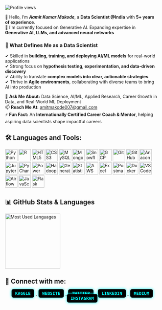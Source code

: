 ![Profile views](https://komarev.com/ghpvc/?username=amitmakode&color=blue&style=flat)


👋 Hello, I’m ***Aamit Kumar Makode***, a **Data Scientist @India** with **5+ years of experience**.  
🔭 I'm currently focused on Generative AI. Expanding expertise in **Generative AI, LLMs, and advanced neural networks**  

### 🚀 What Defines Me as a Data Scientist  
✔ Skilled in **building, training, and deploying AI/ML models** for real-world applications  
✔ Strong focus on **hypothesis testing, experimentation, and data-driven discovery**  
✔ Ability to translate **complex models into clear, actionable strategies**  
✔ Thrive in **Agile environments**, collaborating with diverse teams to bring AI into production  

💬 **Ask Me About:** Data Science, AI/ML, Applied Research, Career Growth in Data, and Real-World ML Deployment  
📫 **Reach Me At:** [amitmakode007@gmail.com](mailto:amitmakode007@gmail.com)  
⚡ **Fun Fact:** An **Internationally Certified Career Coach & Mentor**, helping aspiring data scientists shape impactful careers  

## 🛠️ Languages and Tools:

<p align="left">
  <!-- Programming Languages -->
  <img src="https://cdn.jsdelivr.net/gh/devicons/devicon/icons/python/python-original.svg" alt="Python" width="40" height="40"/>
  <img src="https://cdn.jsdelivr.net/gh/devicons/devicon/icons/r/r-original.svg" alt="R" width="40" height="40"/>
  <img src="https://cdn.jsdelivr.net/gh/devicons/devicon/icons/html5/html5-original.svg" alt="HTML5" width="40" height="40"/>
  <img src="https://cdn.jsdelivr.net/gh/devicons/devicon/icons/css3/css3-original.svg" alt="CSS3" width="40" height="40"/>
  
  <!-- Databases -->
  <img src="https://cdn.jsdelivr.net/gh/devicons/devicon/icons/mysql/mysql-original.svg" alt="MySQL" width="40" height="40"/>
  <img src="https://cdn.jsdelivr.net/gh/devicons/devicon/icons/mongodb/mongodb-original.svg" alt="MongoDB" width="40" height="40"/>
  <img src="https://img.icons8.com/fluency/48/snowflake.png" alt="Snowflake" width="40" height="40"/>

  <!-- Cloud -->
  <img src="https://img.icons8.com/fluency/48/google-cloud.png" alt="GCP" width="40" height="40"/>

  <!-- Tools -->
  <img src="https://cdn.jsdelivr.net/gh/devicons/devicon/icons/git/git-original.svg" alt="Git" width="40" height="40"/>
  <img src="https://cdn.jsdelivr.net/gh/devicons/devicon/icons/github/github-original.svg" alt="GitHub" width="40" height="40"/>
  <img src="https://cdn.jsdelivr.net/gh/devicons/devicon/icons/anaconda/anaconda-original.svg" alt="Anaconda" width="40" height="40"/>
  <img src="https://cdn.jsdelivr.net/gh/devicons/devicon/icons/jupyter/jupyter-original.svg" alt="Jupyter" width="40" height="40"/>
  <img src="https://img.icons8.com/fluency/48/pycharm.png" alt="PyCharm" width="40" height="40"/>
  <img src="https://img.icons8.com/color/48/power-bi.png" alt="Power BI" width="40" height="40"/>
  <img src="https://img.icons8.com/color/48/hadoop-distributed-file-system.png" alt="Hadoop" width="40" height="40"/>  
  <img src="https://img.icons8.com/fluency/48/artificial-intelligence.png" alt="Generative AI" width="40" height="40"/>
  <img src="https://img.icons8.com/color/48/statistics.png" alt="Statistics" width="40" height="40"/>
  <!-- AWS -->
  <img src="https://img.icons8.com/color/48/amazon-web-services.png" alt="AWS" width="40" height="40"/>
  <img src="https://img.icons8.com/color/48/microsoft-excel-2019--v1.png" alt="Excel" width="40" height="40"/>
  <!-- Postman -->
  <img src="https://img.icons8.com/external-tal-revivo-shadow-tal-revivo/48/000000/external-postman-is-the-only-complete-api-development-environment-logo-shadow-tal-revivo.png" alt="Postman" width="40" height="40"/>
  <!-- Docker -->
  <img src="https://cdn.jsdelivr.net/gh/devicons/devicon/icons/docker/docker-original.svg" alt="Docker" width="40" height="40"/>
  <!-- Visual Studio Code -->
  <img src="https://cdn.jsdelivr.net/gh/devicons/devicon/icons/vscode/vscode-original.svg" alt="VS Code" width="40" height="40"/>
    <!-- Apache Airflow -->
  <img src="https://cdn.jsdelivr.net/gh/devicons/devicon/icons/apacheairflow/apacheairflow-original.svg" alt="Airflow" width="40" height="40"/>
  <!-- JavaScript -->
<img src="https://cdn.jsdelivr.net/gh/devicons/devicon/icons/javascript/javascript-original.svg" alt="JavaScript" width="40" height="40"/>
<!-- Flask -->
<img src="https://cdn.jsdelivr.net/gh/devicons/devicon/icons/flask/flask-original.svg" alt="Flask" width="40" height="40"/>
</p>


## 📊 GitHub Stats & Languages

<!-- GitHub Stats -->
<p align="left">
  <!--<img height="180em" src="https://github-readme-stats.vercel.app/api?username=amitmakode&show_icons=true&theme=default&include_all_commits=true&count_private=true" alt="Aamit's GitHub stats"/> -->
  
  <!-- Most Used Languages -->
  <img height="180em" src="https://github-readme-stats.vercel.app/api/top-langs/?username=amitmakode&layout=compact&langs_count=10&theme=default" alt="Most Used Languages"/>
</p>

</div>

## 🔗 Connect with me:

<p align="center">
  <a href="https://www.kaggle.com/amitmakode" target="_blank">
    <kbd style="background:black; color:#0ff; font-weight:bold; padding:6px 12px; margin:5px; border-radius:6px; box-shadow:0 0 10px #0ff;">KAGGLE</kbd>
  </a>
  <a href="https://yourwebsite.com" target="_blank">
    <kbd style="background:black; color:#0ff; font-weight:bold; padding:6px 12px; margin:5px; border-radius:6px; box-shadow:0 0 10px #0ff;">WEBSITE</kbd>
  </a>
  <a href="https://twitter.com/amitmakode" target="_blank">
    <kbd style="background:black; color:#0ff; font-weight:bold; padding:6px 12px; margin:5px; border-radius:6px; box-shadow:0 0 10px #0ff;">TWITTER</kbd>
  </a>
  <a href="https://linkedin.com/in/amitmakode" target="_blank">
    <kbd style="background:black; color:#0ff; font-weight:bold; padding:6px 12px; margin:5px; border-radius:6px; box-shadow:0 0 10px #0ff;">LINKEDIN</kbd>
  </a>
  <a href="https://medium.com/@amitmakode" target="_blank">
    <kbd style="background:black; color:#0ff; font-weight:bold; padding:6px 12px; margin:5px; border-radius:6px; box-shadow:0 0 10px #0ff;">MEDIUM</kbd>
  </a>
  <a href="https://instagram.com/amitmakode" target="_blank">
    <kbd style="background:black; color:#0ff; font-weight:bold; padding:6px 12px; margin:5px; border-radius:6px; box-shadow:0 0 10px #0ff;">INSTAGRAM</kbd>
  </a>
</p>





